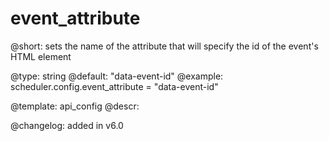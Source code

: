 event_attribute
=============


@short:
	sets the name of the attribute that will specify the id of the event's HTML element

@type: string
@default: "data-event-id"
@example:
scheduler.config.event_attribute = "data-event-id"

@template:	api_config
@descr:

@changelog: added in v6.0
